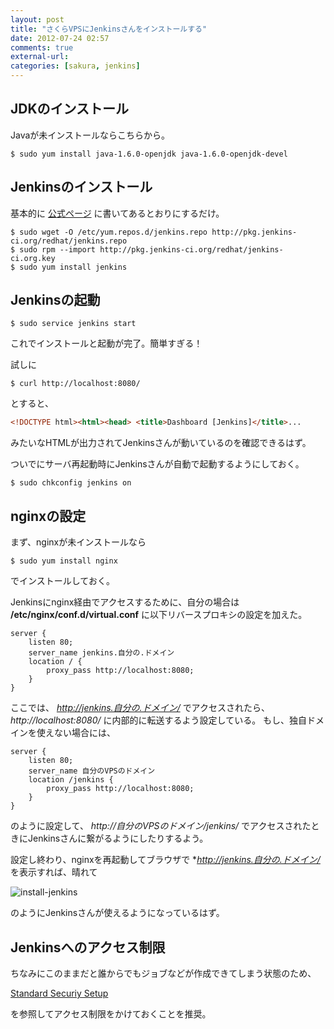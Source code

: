 ```yaml
---
layout: post
title: "さくらVPSにJenkinsさんをインストールする"
date: 2012-07-24 02:57
comments: true
external-url: 
categories: [sakura, jenkins]
---
```


## JDKのインストール

Javaが未インストールならこちらから。
```
$ sudo yum install java-1.6.0-openjdk java-1.6.0-openjdk-devel
```

## Jenkinsのインストール

基本的に [公式ページ](http://pkg.jenkins-ci.org/redhat/) に書いてあるとおりにするだけ。
```
$ sudo wget -O /etc/yum.repos.d/jenkins.repo http://pkg.jenkins-ci.org/redhat/jenkins.repo
$ sudo rpm --import http://pkg.jenkins-ci.org/redhat/jenkins-ci.org.key
$ sudo yum install jenkins
```

<!-- more -->

## Jenkinsの起動
```
$ sudo service jenkins start
```
これでインストールと起動が完了。簡単すぎる！

試しに
```
$ curl http://localhost:8080/
```
とすると、 
``` html
<!DOCTYPE html><html><head> <title>Dashboard [Jenkins]</title>...
```
みたいなHTMLが出力されてJenkinsさんが動いているのを確認できるはず。

ついでにサーバ再起動時にJenkinsさんが自動で起動するようにしておく。
```
$ sudo chkconfig jenkins on 
```

## nginxの設定

まず、nginxが未インストールなら
```
$ sudo yum install nginx
```
でインストールしておく。

Jenkinsにnginx経由でアクセスするために、自分の場合は **/etc/nginx/conf.d/virtual.conf** に以下リバースプロキシの設定を加えた。
```
server {
    listen 80;
    server_name jenkins.自分の.ドメイン
    location / {
        proxy_pass http://localhost:8080;
    }
}
```
ここでは、 *http://jenkins.自分の.ドメイン/* でアクセスされたら、 *http://localhost:8080/* に内部的に転送するよう設定している。
もし、独自ドメインを使えない場合には、
```
server {
    listen 80;
    server_name 自分のVPSのドメイン
    location /jenkins {
        proxy_pass http://localhost:8080;
    }
}
```
のように設定して、 *http://自分のVPSのドメイン/jenkins/* でアクセスされたときにJenkinsさんに繋がるようにしたりするよう。

設定し終わり、nginxを再起動してブラウザで **http://jenkins.自分の.ドメイン/* を表示すれば、晴れて

![install-jenkins](http://dl.dropbox.com/u/10351676/images/install-jenkins.jpg)

のようにJenkinsさんが使えるようになっているはず。

## Jenkinsへのアクセス制限

ちなみにこのままだと誰からでもジョブなどが作成できてしまう状態のため、

[Standard Securiy Setup](https://wiki.jenkins-ci.org/display/JA/Standard+Security+Setup)

を参照してアクセス制限をかけておくことを推奨。

